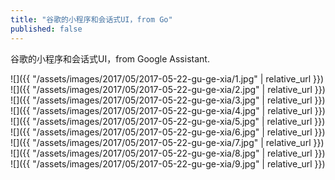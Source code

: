 ```yaml
---
title: "谷歌的小程序和会话式UI，from Go"
published: false
---
```

谷歌的小程序和会话式UI，from Google Assistant.



![]({{ "/assets/images/2017/05/2017-05-22-gu-ge-xia/1.jpg" | relative_url }})
![]({{ "/assets/images/2017/05/2017-05-22-gu-ge-xia/2.jpg" | relative_url }})
![]({{ "/assets/images/2017/05/2017-05-22-gu-ge-xia/3.jpg" | relative_url }})
![]({{ "/assets/images/2017/05/2017-05-22-gu-ge-xia/4.jpg" | relative_url }})
![]({{ "/assets/images/2017/05/2017-05-22-gu-ge-xia/5.jpg" | relative_url }})
![]({{ "/assets/images/2017/05/2017-05-22-gu-ge-xia/6.jpg" | relative_url }})
![]({{ "/assets/images/2017/05/2017-05-22-gu-ge-xia/7.jpg" | relative_url }})
![]({{ "/assets/images/2017/05/2017-05-22-gu-ge-xia/8.jpg" | relative_url }})
![]({{ "/assets/images/2017/05/2017-05-22-gu-ge-xia/9.jpg" | relative_url }})

